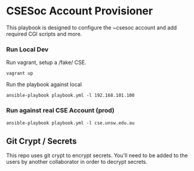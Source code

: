 # CSESoc Account Provisioner
This playbook is designed to configure the ~csesoc account and add
required CGI scripts and more.


### Run Local Dev

Run vagrant, setup a /fake/ CSE.

```
vagrant up
```

Run the playbook against local
```
ansible-playbook playbook.yml -l 192.168.101.100
```

### Run against real CSE Account (prod)

```
ansible-playbook playbook.yml -l cse.unsw.edu.au
```


## Git Crypt / Secrets
This repo uses git crypt to encrypt secrets. You'll need to be added to the users by another collaborator in order to decrypt secrets.